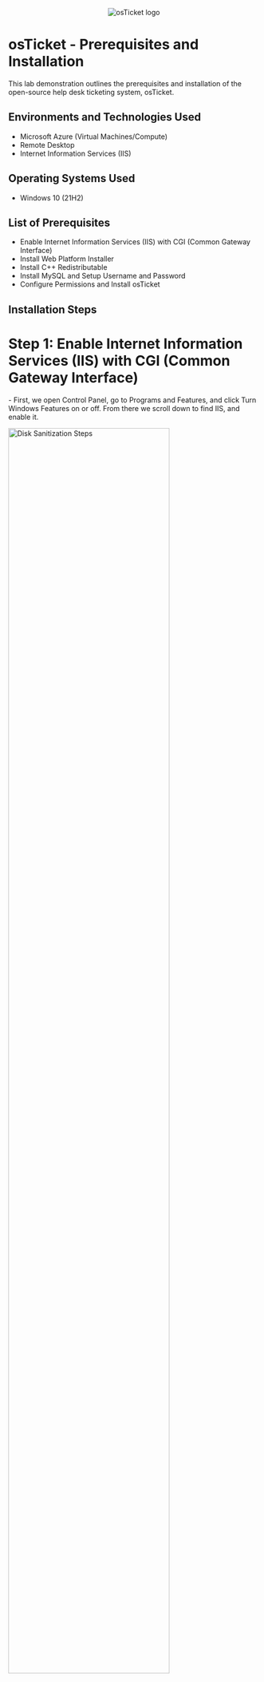 <p align="center">
<img src="https://i.imgur.com/Clzj7Xs.png" alt="osTicket logo"/>
</p>

<h1>osTicket - Prerequisites and Installation</h1>
This lab demonstration outlines the prerequisites and installation of the open-source help desk ticketing system, osTicket.<br />



<h2>Environments and Technologies Used</h2>

- Microsoft Azure (Virtual Machines/Compute)
- Remote Desktop
- Internet Information Services (IIS)

<h2>Operating Systems Used </h2>

- Windows 10</b> (21H2)

<h2>List of Prerequisites</h2>

- Enable Internet Information Services (IIS) with CGI (Common Gateway Interface)
- Install Web Platform Installer
- Install C++ Redistributable
- Install MySQL and Setup Username and Password
- Configure Permissions and Install osTicket

<h2>Installation Steps</h2>
<p>
<h1>Step 1: Enable Internet Information Services (IIS) with CGI (Common Gateway Interface)</h1>
</p>
<p>
- First, we open Control Panel, go to Programs and Features, and click Turn Windows Features on or off. From there we scroll down to find IIS, and enable it.
<p>
<img src="https://i.imgur.com/1auhZ9x.png" height="80%" width="80%" alt="Disk Sanitization Steps"/>
</p>
<p> 
- The next thing was to expand the IIS section, find Application Development Features, and enable the CGI as well.
<p> 
<p>
<img src="https://i.imgur.com/TMm3m0Q.png" height="80%" width="80%" alt="Disk Sanitization Steps"/>
</p>
<br />
<h1>Step 2: Install Web Platform Installer</h1>
</p>
<p>
- In this step, we will install the Web Platform Installer. To do that, we must first download and install the PHP Manager for IIS.
</p>
<p>
<img src="https://i.imgur.com/dvRGYh4.png" height="80%" width="80%" alt="Disk Sanitization Steps"/>
</p>
<p>
<img src="https://i.imgur.com/zcVEfvA.png" height="80%" width="80%" alt="Disk Sanitization Steps"/>
</p>
<p>
- Next, was to download and install the rewrite module.
</p>
<p>
<img src="https://i.imgur.com/IHmjB4G.png" height="80%" width="80%" alt="Disk Sanitization Steps"/>
</p>
<p>
<img src="https://i.imgur.com/cvy9y6B.png" height="80%" width="80%" alt="Disk Sanitization Steps"/>
</p>
<p>
<img src="https://i.imgur.com/B05X8xj.png" height="80%" width="80%" alt="Disk Sanitization Steps"/>
</p>
<p>
- After installing the rewrite module, we needed to create the directory C:\PHP, in order to install the PHP zip file that we were required to download.
<p/>
<p>
<img src="https://i.imgur.com/e30wr5m.png" height="80%" width="80%" alt="Disk Sanitization Steps"/>
</p>
<p>
<img src="https://i.imgur.com/tFEJ4f6.png" height="80%" width="80%" alt="Disk Sanitization Steps"/>
</p>
<br />
<h1><p> Step 3: Install C++ Redistributable</h1>
</p>
<p>
- Next is to install the C++ Redistributable file for the installation.
</p>
<p>
<img src="https://i.imgur.com/JudjfNP.png" height="80%" width="80%" alt="Disk Sanitization Steps"/>
</p>
<p>
<img src="https://i.imgur.com/k1BomJx.png" height="80%" width="80%" alt="Disk Sanitization Steps"/>
</p>
<p>
<img src="https://i.imgur.com/9QXJKrT.png" height="80%" width="80%" alt="Disk Sanitization Steps"/>
</p>
<br />

<h1><p> Step 4: Install MySQL and Setup Username and Password</h1>
</p>
<p> 
- For this step, we will install my SQL for our database server management.
</p>
<p>
<img src="https://i.imgur.com/4htBXSF.png" height="80%" width="80%" alt="Disk Sanitization Steps"/>
</p>
<p>
- We used Typical Setup for this installation.
<p>
<img src="https://i.imgur.com/1kipAj6.png" height="80%" width="80%" alt="Disk Sanitization Steps"/>
</p>
<p>
<img src="https://i.imgur.com/HHgDG3I.png" height="80%" width="80%" alt="Disk Sanitization Steps"/>
</p>
<p>
- After the installation, we make sure to launch the Configuration Wizard.
<p>
<img src="https://i.imgur.com/G6BUp9i.png" height="80%" width="80%" alt="Disk Sanitization Steps"/>
</p>
<p>
- Use the Standard Configuration and install.
<p>
<img src="https://i.imgur.com/0ZrRzsS.png" height="80%" width="80%" alt="Disk Sanitization Steps"/>
</p>
<p>
<img src="https://i.imgur.com/H6G2VHy.png" height="80%" width="80%" alt="Disk Sanitization Steps"/>
</p>
<br />

<h1><p> Step 5: Configure Permissions and Install osTicket</h1>
</p>
<p> 
- In this step, in order to configure the permissions and install osTicket, we begin by opening IIS as an admin. After doing that, we register PHP from within IIS.
</p>
<p>
<img src="https://i.imgur.com/twEf0iH.png" height="80%" width="80%" alt="Disk Sanitization Steps"/>
</p>
<p> 
- Registering PHP in IIS. (Restart the Server)
</p>
<p>
<img src="https://i.imgur.com/jXujTa2.png" height="80%" width="80%" alt="Disk Sanitization Steps"/>
</p>
<p>
<img src="https://i.imgur.com/zXI8GbD.png" height="80%" width="80%" alt="Disk Sanitization Steps"/>
</p> 
<p> 
- Next was to install osTicket that we downloaded previously and to extract the upload folder to c:\inetpub\wwwroot. (Restart the Server)
</p>
<p>
<img src="https://i.imgur.com/2gevzDj.png" height="80%" width="80%" alt="Disk Sanitization Steps"/>
</p>
<p> 
- Next, in IIS, we go to Sites, Default, osTicket. On the right side, we click "Browse *:80 (http)"
<p>
<img src="https://i.imgur.com/3asSOdu.png" height="80%" width="80%" alt="Disk Sanitization Steps"/>
</p>
<p>
<img src="https://i.imgur.com/vAB8JuZ.png" height="80%" width="80%" alt="Disk Sanitization Steps"/>
</p>
<p> 
- Since some of the extensions were still not enabled, we went back to IIS and clicked on Sites, Default, osTicket. From there we clicked on PHP Manager where we clicked Enable or disable extension.
</p>
<p>
<img src="https://i.imgur.com/YlnyHAk.png" height="80%" width="80%" alt="Disk Sanitization Steps"/>
</p>
<p> 
- We made sure to enable php_imap.dll, php_intl.dll, and php_opcache.dll.
</p>
<p>
<img src="https://i.imgur.com/15NESF5.png" height="80%" width="80%" alt="Disk Sanitization Steps"/>
</p>
<p> 
- After refreshing the osTicket site in the browser, we can see that the extensions we selected were enabled.
</p>
<p>
<img src="https://i.imgur.com/iggkGzO.png" height="80%" width="80%" alt="Disk Sanitization Steps"/>
</p>
<p>
- Next was to rename the configuration file for PHP from: C:\inetpub\wwwroot\osTicket\include\ost-sampleconfig.php, to: C:\inetpub\wwwroot\osTicket\include\ost-config.php
</p>
<p>
<img src="https://i.imgur.com/hKieodf.png" height="80%" width="80%" alt="Disk Sanitization Steps"/>
</p>
<p>
<img src="https://i.imgur.com/T6PmTIf.png" height="80%" width="80%" alt="Disk Sanitization Steps"/>
</p>
<p>
- We assigned permissions for ost-config.php, which included Disable Inheritance, and then adding New Permissions to Everyone with All permissions.
</p>
<p>
<img src="https://i.imgur.com/sap6H01.png" height="80%" width="80%" alt="Disk Sanitization Steps"/>
</p>
<p>
<img src="https://i.imgur.com/2FbBBGM.png" height="80%" width="80%" alt="Disk Sanitization Steps"/>
</p>
<p>
- From there, we can continue to setting up osTicket in our web browser.
</p>
<p>
<img src="https://i.imgur.com/9OfbfQa.png" height="80%" width="80%" alt="Disk Sanitization Steps"/>
</p>
<p>
- In order to continue with the setup of osTicket, we need to download and install Heidi SQL.
</p>
<p>
<img src="https://i.imgur.com/xnBs3zY.png" height="80%" width="80%" alt="Disk Sanitization Steps"/>
</p>
<p>
<img src="https://i.imgur.com/geTitRw.png" height="80%" width="80%" alt="Disk Sanitization Steps"/>
</p>
<p>
- After installation, we created a new session, connected to the session, and inside Heidi SQL, created a database called "osTicket".
</p>
<p>
<img src="https://i.imgur.com/R6EMCMO.png" height="80%" width="80%" alt="Disk Sanitization Steps"/>
</p>
<p>
<img src="https://i.imgur.com/KSOupuY.png" height="80%" width="80%" alt="Disk Sanitization Steps"/>
</p>
<p>
- Once completed, we head back to our web browser to continue setting up osTicket with the apppropriate credentials.
</p>
<p>
<img src="https://i.imgur.com/eC8KngO.png" height="80%" width="80%" alt="Disk Sanitization Steps"/>
</p>
<p>
- After this, we can click install now, and osTicket has been successfully installed. We can browse to our osTicket help desk login page, and see our fully functioning ticketing system.
</p>
<p>
<img src="https://i.imgur.com/vekCFPR.png" height="80%" width="80%" alt="Disk Sanitization Steps"/>
</p>
<p>
<img src="https://i.imgur.com/sa23Bwi.png" height="80%" width="80%" alt="Disk Sanitization Steps"/>
</p>
<br />
